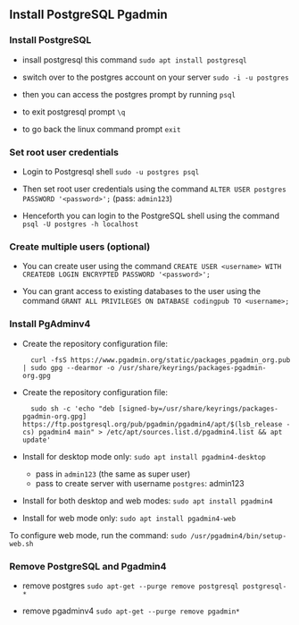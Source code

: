 ## Install PostgreSQL Pgadmin

### Install PostgreSQL

- insall postgresql this command `sudo apt install postgresql`

- switch over to the postgres account on your server `sudo -i -u postgres`

- then you can access the postgres prompt by running `psql`

- to exit postgresql prompt `\q`

- to go back the linux command prompt `exit`

### Set root user credentials

- Login to Postgresql shell `sudo -u postgres psql`

- Then set root user credentials using the command `ALTER USER postgres PASSWORD '<password>';` (pass: `admin123`)

- Henceforth you can login to the PostgreSQL shell using the command `psql -U postgres -h localhost`

### Create multiple users (optional)

- You can create user using the command `CREATE USER <username> WITH CREATEDB LOGIN ENCRYPTED PASSWORD '<password>';`

- You can grant access to existing databases to the user using the command `GRANT ALL PRIVILEGES ON DATABASE codingpub TO <username>;`

### Install PgAdminv4

- Create the repository configuration file:

		curl -fsS https://www.pgadmin.org/static/packages_pgadmin_org.pub | sudo gpg --dearmor -o /usr/share/keyrings/packages-pgadmin-org.gpg

- Create the repository configuration file:

		sudo sh -c 'echo "deb [signed-by=/usr/share/keyrings/packages-pgadmin-org.gpg] https://ftp.postgresql.org/pub/pgadmin/pgadmin4/apt/$(lsb_release -cs) pgadmin4 main" > /etc/apt/sources.list.d/pgadmin4.list && apt update'

- Install for desktop mode only: `sudo apt install pgadmin4-desktop` 
	
	- pass in `admin123` (the same as super user)
	- pass to create server with username `postgres`: admin123

- Install for both desktop and web modes: `sudo apt install pgadmin4`

- Install for web mode only:  `sudo apt install pgadmin4-web`

To configure web mode, run the command: `sudo /usr/pgadmin4/bin/setup-web.sh`
### Remove PostgreSQL and Pgadmin4

- remove postgres `sudo apt-get --purge remove postgresql postgresql-*`

- remove pgadminv4 `sudo apt-get --purge remove pgadmin*`